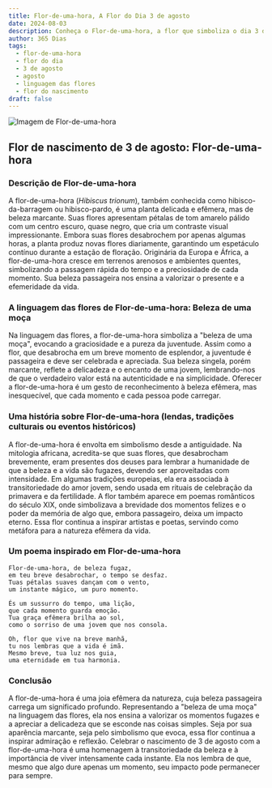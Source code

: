 ```yaml
---
title: Flor-de-uma-hora, A Flor do Dia 3 de agosto
date: 2024-08-03
description: Conheça o Flor-de-uma-hora, a flor que simboliza o dia 3 de agosto e seu significado 'Beleza de uma moça'. Explore a beleza e o simbolismo desta flor encantadora.
author: 365 Dias
tags:
  - flor-de-uma-hora
  - flor do dia
  - 3 de agosto
  - agosto
  - linguagem das flores
  - flor do nascimento
draft: false
---
```


![Imagem de Flor-de-uma-hora](https://cdn.pixabay.com/photo/2016/02/12/17/32/flower-1196470_1280.jpg#center)


## Flor de nascimento de 3 de agosto: Flor-de-uma-hora

### Descrição de Flor-de-uma-hora

A flor-de-uma-hora (_Hibiscus trionum_), também conhecida como hibisco-da-barragem ou hibisco-pardo, é uma planta delicada e efêmera, mas de beleza marcante. Suas flores apresentam pétalas de tom amarelo pálido com um centro escuro, quase negro, que cria um contraste visual impressionante. Embora suas flores desabrochem por apenas algumas horas, a planta produz novas flores diariamente, garantindo um espetáculo contínuo durante a estação de floração. Originária da Europa e África, a flor-de-uma-hora cresce em terrenos arenosos e ambientes quentes, simbolizando a passagem rápida do tempo e a preciosidade de cada momento. Sua beleza passageira nos ensina a valorizar o presente e a efemeridade da vida.

### A linguagem das flores de Flor-de-uma-hora: Beleza de uma moça

Na linguagem das flores, a flor-de-uma-hora simboliza a "beleza de uma moça", evocando a graciosidade e a pureza da juventude. Assim como a flor, que desabrocha em um breve momento de esplendor, a juventude é passageira e deve ser celebrada e apreciada. Sua beleza singela, porém marcante, reflete a delicadeza e o encanto de uma jovem, lembrando-nos de que o verdadeiro valor está na autenticidade e na simplicidade. Oferecer a flor-de-uma-hora é um gesto de reconhecimento à beleza efêmera, mas inesquecível, que cada momento e cada pessoa pode carregar.

### Uma história sobre Flor-de-uma-hora (lendas, tradições culturais ou eventos históricos)

A flor-de-uma-hora é envolta em simbolismo desde a antiguidade. Na mitologia africana, acredita-se que suas flores, que desabrocham brevemente, eram presentes dos deuses para lembrar a humanidade de que a beleza e a vida são fugazes, devendo ser aproveitadas com intensidade. Em algumas tradições europeias, ela era associada à transitoriedade do amor jovem, sendo usada em rituais de celebração da primavera e da fertilidade. A flor também aparece em poemas românticos do século XIX, onde simbolizava a brevidade dos momentos felizes e o poder da memória de algo que, embora passageiro, deixa um impacto eterno. Essa flor continua a inspirar artistas e poetas, servindo como metáfora para a natureza efêmera da vida.

### Um poema inspirado em Flor-de-uma-hora

```
Flor-de-uma-hora, de beleza fugaz,  
em teu breve desabrochar, o tempo se desfaz.  
Tuas pétalas suaves dançam com o vento,  
um instante mágico, um puro momento.  

És um sussurro do tempo, uma lição,  
que cada momento guarda emoção.  
Tua graça efêmera brilha ao sol,  
como o sorriso de uma jovem que nos consola.  

Oh, flor que vive na breve manhã,  
tu nos lembras que a vida é imã.  
Mesmo breve, tua luz nos guia,  
uma eternidade em tua harmonia.  
```

### Conclusão

A flor-de-uma-hora é uma joia efêmera da natureza, cuja beleza passageira carrega um significado profundo. Representando a "beleza de uma moça" na linguagem das flores, ela nos ensina a valorizar os momentos fugazes e a apreciar a delicadeza que se esconde nas coisas simples. Seja por sua aparência marcante, seja pelo simbolismo que evoca, essa flor continua a inspirar admiração e reflexão. Celebrar o nascimento de 3 de agosto com a flor-de-uma-hora é uma homenagem à transitoriedade da beleza e à importância de viver intensamente cada instante. Ela nos lembra de que, mesmo que algo dure apenas um momento, seu impacto pode permanecer para sempre.